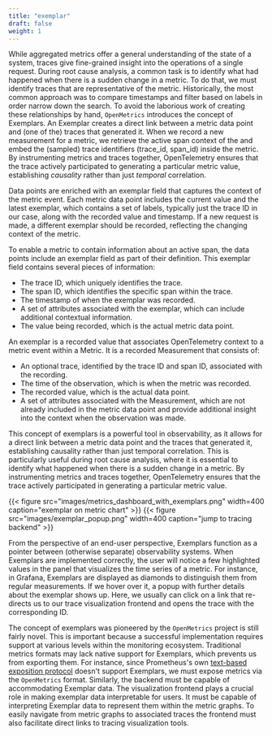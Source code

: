 ```yaml
---
title: "exemplar"
draft: false
weight: 1
---
```



While aggregated metrics offer a general understanding of the state of a system, traces give fine-grained insight into the operations of a single request.
During root cause analysis, a common task is to identify what had happened when there is a sudden change in a metric.
To do that, we must identify traces that are representative of the metric.
Historically, the most common approach was to compare timestamps and filter based on labels in order narrow down the search.
To avoid the laborious work of creating these relationships by hand, `OpenMetrics` introduces the concept of Exemplars.
An Exemplar creates a direct link between a metric data point and (one of the) traces that generated it.
When we record a new measurement for a metric, we retrieve the active span context of the and embed the (sampled) trace identifiers (trace_id, span_id) inside the metric.
By instrumenting metrics and traces together, OpenTelemetry ensures that the trace actively participated to generating a particular metric value, establishing *causality* rather than just *temporal* correlation.

Data points are enriched with an exemplar field that captures the context of the metric event. Each metric data point includes the current value and the latest exemplar, which contains a set of labels, typically just the trace ID in our case, along with the recorded value and timestamp. If a new request is made, a different exemplar should be recorded, reflecting the changing context of the metric.

To enable a metric to contain information about an active span, the data points include an exemplar field as part of their definition. This exemplar field contains several pieces of information:

- The trace ID, which uniquely identifies the trace.
- The span ID, which identifies the specific span within the trace.
- The timestamp of when the exemplar was recorded.
- A set of attributes associated with the exemplar, which can include additional contextual information.
- The value being recorded, which is the actual metric data point.

An exemplar is a recorded value that associates OpenTelemetry context to a metric event within a Metric. It is a recorded Measurement that consists of:

- An optional trace, identified by the trace ID and span ID, associated with the recording.
- The time of the observation, which is when the metric was recorded.
- The recorded value, which is the actual data point.
- A set of attributes associated with the Measurement, which are not already included in the metric data point and provide additional insight into the context when the observation was made.

This concept of exemplars is a powerful tool in observability, as it allows for a direct link between a metric data point and the traces that generated it, establishing causality rather than just temporal correlation. This is particularly useful during root cause analysis, where it is essential to identify what happened when there is a sudden change in a metric. By instrumenting metrics and traces together, OpenTelemetry ensures that the trace actively participated in generating a particular metric value.



<!--
- data points defined in OpenTelemetry include an exemplar field that contains ...

- So for each metric, we have
  - the current value
  - the latest exemplar
    - the set of labels — only the trace ID for us — along with the recorded value and timestamp
    - If you do another request, you should see different exemplar


- enable a metric to contain information about an active span
	- Data points include an **exemplar** field as part of their definition, which contains
		- trace id
		- span id
		- timestamp
		- a set of attributes associated with the exemplar
		- value being recorded

- is a recorded value that associates OpenTelemetry context to a metric event within a Metric
- is a recorded Measurement that consists of
  - trace (trace_id, span_id) associated with a recording  (optional)
  - time of the observation
  - recorded value
  - set of attributes associated with the Measurement which
    - not already included in a metric data point
    - provide additional insight into the Context when the observation was made
-->

{{< figure src="images/metrics_dashboard_with_exemplars.png" width=400 caption="exemplar on metric chart" >}}
{{< figure src="images/exemplar_popup.png" width=400 caption="jump to tracing backend" >}}

From the perspective of an end-user perspective, Exemplars function as a pointer between (otherwise separate) observability systems.
When Exemplars are implemented correctly, the user will notice a few highlighted values in the panel that visualizes the time series of a metric.
For instance, in Grafana, Exemplars are displayed as diamonds to distinguish them from regular measurements.
If we hover over it, a popup with further details about the exemplar shows up.
Here, we usually can click on a link that re-directs us to our trace visualization frontend and opens the trace with the corresponding ID.


The concept of exemplars was pioneered by the `OpenMetrics` project is still fairly novel.
This is important because a successful implementation requires support at various levels within the monitoring ecosystem.
Traditional metrics formats may lack native support for Exemplars, which prevents us from exporting them.
For instance, since Prometheus's own [text-based exposition protocol](https://github.com/prometheus/docs/blob/main/content/docs/instrumenting/exposition_formats.md) doesn't support Exemplars, we must expose metrics via the `OpenMetrics` format.
Similarly, the backend must be capable of accommodating Exemplar data.
The visualization frontend plays a crucial role in making exemplar data interpretable for users.
It must be capable of interpreting Exemplar data to represent them within the metric graphs.
To easily navigate from metric graphs to associated traces the frontend must also facilitate direct links to tracing visualization tools.


<!--
https://opentelemetry.io/docs/specs/otel/metrics/sdk/#exemplar
- provide specific context to otherwise general aggregations

https://medium.com/go-city/enriching-prometheus-metrics-with-exemplars-for-easier-observation-of-a-distributed-system-e6b2fd0c6b74
- Exemplars are references to data outside of the MetricSet
- common use case are IDs of program traces
- can only have one exemplar per metric

https://www.timescale.com/blog/a-deep-dive-into-open-telemetry-metrics/
- READ

https://grafana.com/blog/2021/03/31/intro-to-exemplars-which-enable-grafana-tempos-distributed-tracing-at-massive-scale/


https://cloud.google.com/blog/products/devops-sre/trace-exemplars-now-available-in-managed-service-for-prometheus?hl=en
-  Storing trace information with metric data lets you quickly identify the traces associated with a sudden change in metric values
-  you don't have to manually cross-reference trace information and metric data by using timestamps to identify what had happened in the application when the metric data was recorded.


https://cloud.google.com/stackdriver/docs/managed-prometheus/exemplars
-  typically used to associate trace identifiers with metric data collected in a time interval, but they can be used to associate any non-metric data with the collected metrics.


https://autometrics.dev/blog/autometrics-rs-0-5-automatically-connecting-prometheus-metrics-to-traces
- “once you’ve debugged an issue with exemplars, it’s hard to go back.”

https://www.youtube.com/watch?v=TzNZIEvhAdA
- try work out which trace is representative of a metric your are looking at
- today, user narrows down the seach space using labels and time window
- wouldn't it be nice if we could go straight from the metric datapoint to one of the traces for a request that comprosed that exact data point
- embed metadata in the metric that is used as a foreign key into the trace that was captured when incrementing a metric counter, latency measurement

https://blog.lunatech.com/posts/2022-01-21-linking-metrics-and-traces-with-exemplars
- concept from OpenMetrics, implemented by Prometheus.
- Exemplars are references to data outside of the MetricSet. A common use case are IDs of program traces.

https://vbehar.medium.com/using-prometheus-exemplars-to-jump-from-metrics-to-traces-in-grafana-249e721d4192
-  A few highlighted values in a time series,
- main use-case is to include the request’s trace ID in the labels so that we can jump from a metric time series to the interesting traces directly
- requires

-->
